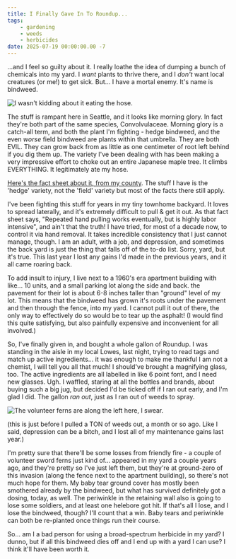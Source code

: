 ```yaml
---
title: I Finally Gave In To Roundup...
tags: 
    - gardening 
    - weeds
    - herbicides
date: 2025-07-19 00:00:00.00 -7
---
```


...and I feel so guilty about it. I really loathe the idea of dumping a bunch of chemicals into my yard. I _want_ plants to thrive there, and I _don't_ want local creatures (or me!) to get sick. But... I have a mortal enemy. It's name is bindweed.

![I wasn't kidding about it eating the hose.]({{imageDir}}/yard/hose.jpg)

The stuff is rampant here in Seattle, and it looks like morning glory. In fact they're both part of the same species, Convolvulaceae. Morning glory is a catch-all term, and both the plant I'm fighting - hedge bindweed, and the even _worse_ field bindweed are plants within that umbrella. They are both EVIL. They can grow back from as little as one centimeter of root left behind if you dig them up. The variety I've been dealing with has been making a very impressive effort to choke out an entire Japanese maple tree. It climbs EVERYTHING. It legitimately ate my hose. 

[Here's the fact sheet about it, from my county](https://www.nwcb.wa.gov/pdfs/Bindweed_factsheet_King.pdf). The stuff I have is the 'hedge' variety, not the 'field' variety but most of the facts there still apply. 

I've been fighting this stuff for years in my tiny townhome backyard. It loves to spread laterally, and it's extremely difficult to pull & get it out. As that fact sheet says, "Repeated hand pulling works
eventually, but is highly labor intensive", and ain't that the truth! I have tried, for most of a decade now, to control it via hand removal. It takes incredible consistency that I just cannot manage, though. I am an adult, with a job, and depression, and sometimes the back yard is just the thing that falls off of the to-do list. Sorry, yard, but it's true. This last year I lost any gains I'd made in the previous years, and it all came roaring back. 

To add insult to injury, I live next to a 1960's era apartment building with like... 10 units, and a small parking lot along the side and back. the pavement for their lot is about 6-8 inches taller than "ground" level of my lot. This means that the bindweed has grown it's roots under the pavement and then through the fence, into my yard. I cannot pull it out of there, the only way to effectively do so would be to tear up the asphalt! (I would find this quite satisfying, but also painfully expensive and inconvenient for all involved.)

So, I've finally given in, and bought a whole gallon of Roundup. I was standing in the aisle in my local Lowes, last night, trying to read tags and match up active ingredients... it was enough to make me thankful I am not a chemist, I will tell you all that much! I should've brought a magnifying glass, too. The active ingredients are all labelled in like 6 point font, and I need new glasses. Ugh. I waffled, staring at all the bottles and brands, about buying such a big jug, but decided I'd be ticked off if I ran out early, and I'm glad I did. The gallon _ran out_, just as I ran out of weeds to spray. 

![The volunteer ferns are along the left here, I swear.]({{imageDir}}/yard/side.jpg)

(this is just before I pulled a TON of weeds out, a month or so ago. Like I said, depression can be a bitch, and I lost all of my maintenance gains last year.)

I'm pretty sure that there'll be some losses from friendly fire - a couple of volunteer sword ferns just kind of... appeared in my yard a couple years ago, and they're pretty so I've just left them, but they're at ground-zero of this invasion (along the fence next to the apartment building), so there's not much hope for them. My baby tear ground cover has mostly been smothered already by the bindweed, but what has survived definitely got a dosing, today, as well. The periwinkle in the retaining wall also is going to lose some soldiers, and at least one helebore got hit. If that's all I lose, and I lose the bindweed, though? I'll count that a win. Baby tears and periwinkle can both be re-planted once things run their course. 

So... am I a bad person for using a broad-spectrum herbicide in my yard? I dunno, but if all this bindweed dies off and I end up with a yard I can use? I think it'll have been worth it. 


